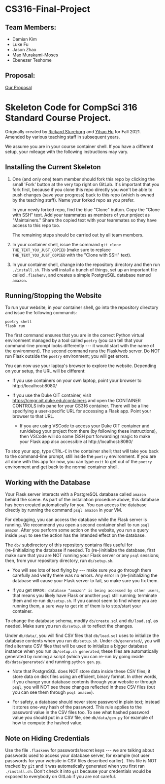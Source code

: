 # CS316-Final-Project
## Team Members:
- Damian Kim
- Luke Fu
- Jason Zhao
- Max Murakami-Moses
- Ebenezer Teshome

## Proposal:
[Our Proposal](https://docs.google.com/document/d/1oFr29mu_CYMMnZJxLYJtQyugRt5kR3Mq91Q8-eR4z64/edit?usp=sharing)

# Skeleton Code for CompSci 316 Standard Course Project.

Originally created by [Rickard
Stureborg](http://www.rickard.stureborg.com) and [Yihao
Hu](https://www.linkedin.com/in/yihaoh/) for Fall 2021.  Amended by
various teaching staff in subsequent years.

We assume you are in your course container shell.  If you have a
different setup, your mileage with the following instructions may
vary.

## Installing the Current Skeleton

1. One (and only one) team member should fork this repo by clicking
   the small 'Fork' button at the very top right on GitLab.  It's
   important that you fork first, because if you clone this repo
   directly you won't be able to push changes (save your progress)
   back to this repo (which is owned by the teaching staff).  Name
   your forked repo as you prefer.

   In your newly forked repo, find the blue "Clone" button.  Copy the
   "Clone with SSH" text.  Add your teammates as members of your
   project as "Maintainers."  Share the copied text with your
   teammates so they have access to this repo too.

   The remaining steps should be carried out by all team members.

2. In your container shell, issue the command `git clone
   THE_TEXT_YOU_JUST_COPIED` (make sure to replace
   `THE_TEXT_YOU_JUST_COPIED` with the "Clone with SSH" text).
   
3. In your container shell, change into the repository directory and
   then run `./install.sh`.  This will install a bunch of things, set
   up an important file called `.flashenv`, and creates a simple
   PostgreSQL database named `amazon`.

## Running/Stopping the Website

To run your website, in your container shell, go into the repository
directory and issue the following commands:
```
poetry shell
flask run
```

The first command ensures that you are in the correct Python virtual
environment managed by a tool called `poetry` (you can tell that your
command-line prompt looks differently --- it would start with the name
of the environment).  The second command runs the Flask/web server.
Do NOT run Flask outside the `poetry` environment; you will get
errors.

You can now use your laptop's browser to explore the website.
Depending on your setup, the URL will be different:

* If you use containers on your own laptop, point your browser to
  http://localhost:8080/

* If you use the Duke OIT container, visit
  https://cmgr.oit.duke.edu/containers and open the CONTAINER CONTROLS
  info pane for your CS316 container.  There will be a line specifying
  a user-specific URL for accessing a Flask app.  Point your browser
  to that URL.

  - If you are using VSCode to access your Duke OIT container and
    run/debug your project from there (by following these
    instructions), then VSCode will do some (SSH port forwarding)
    magic to make your Flask app also accessible at
    http://localhost:8080/

To stop your app, type <kbd>CTRL</kbd>-<kbd>C</kbd> in the container
shell; that will take you back to the command-line prompt, still
inside the `poetry` environment. If you are all done with this app for
now, you can type `exit` to get out of the `poetry` environment and
get back to the normal container shell.

## Working with the Database

Your Flask server interacts with a PostgreSQL database called `amazon`
behind the scene.  As part of the installation procedure above, this
database has been created automatically for you.  You can access the
database directly by running the command `psql amazon` in your VM.

For debugging, you can access the database while the Flask server is
running.  We recommend you open a second container shell to run `psql
amazon`.  After you perform some action on the website, you run a
query inside `psql` to see the action has the intended effect on the
database.

The `db/` subdirectory of this repository contains files useful for
(re-)initializing the database if needed.  To (re-)initialize the
database, first make sure that you are NOT running your Flask server
or any `psql` sessions; then, from your repository directory, run
`db/setup.sh`.

* You will see lots of text flying by --- make sure you go through
  them carefully and verify there was no errors.  Any error in
  (re-)initializing the database will cause your Flask server to fail,
  so make sure you fix them.

* If you get `ERROR: database "amazon" is being accessed by other
  users`, that means you likely have Flask or another `psql` still
  running; terminate them and re-run `db/setup.sh`.  If you cannot
  seem to find where you are running them, a sure way to get rid of
  them is to stop/start your container.

To change the database schema, modify `db/create.sql` and
`db/load.sql` as needed.  Make sure you run `db/setup.sh` to reflect
the changes.

Under `db/data/`, you will find CSV files that `db/load.sql` uses to
initialize the database contents when you run `db/setup.sh`.  Under
`db/generated/`, you will find alternate CSV files that will be used
to initialize a bigger database instance when you run `db/setup.sh
generated`; these files are automatically generated by running a
script (which you can re-run by going inside `db/data/generated/` and
running `python gen.py`.

* Note that PostgreSQL does NOT store data inside these CSV files; it
  store data on disk files using an efficient, binary format.  In
  other words, if you change your database contents through your
  website or through `psql`, you will NOT see these changes reflected
  in these CSV files (but you can see them through `psql amazon`).

* For safety, a database should never store password in plain text;
  instead it stores one-way hash of the password.  This rule applies
  to the password value in the CSV files too.  To see what hashed
  password value you should put in a CSV file, see `db/data/gen.py`
  for example of how to compute the hashed value.

## Note on Hiding Credentials

Use the file `.flaskenv` for passwords/secret keys --- we are talking
about passwords used to access your database server, for example (not
user passwords for your website in CSV files described earlier).  This
file is NOT tracked by `git` and it was automatically generated when
you first ran `./install.sh`.  Don't check it into `git` because your
credentials would be exposed to everybody on GitLab if you are not
careful.
